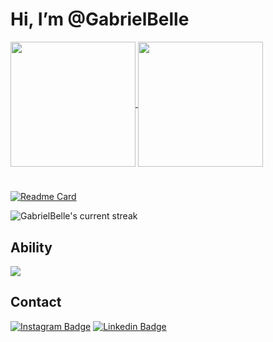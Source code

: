# Hi, I’m @GabrielBelle 

<a href="https://github.com/GabrielBelle">
  <img height=200 align="center" src="https://github-readme-stats.vercel.app/api?username=GabrielBelle&count_private=true&show_icons=true&theme=github_dark_dimmed&rank_icon=github" />
</a>

<a href="https://github.com/GabrielBelle">
  <img height=200 align="center" src="https://github-readme-stats.vercel.app/api/top-langs/?username=GabrielBelle&layout=donut&theme=github_dark_dimmed&card_width=320px" />
</a>

#

[![Readme Card](https://github-readme-stats.vercel.app/api/pin/?username=GabrielBelle&repo=estudos_front_end&theme=github_dark_dimmed)](https://github.com/GabrielBelle/estudos_front_end)

![GabrielBelle's current streak](https://streak-stats.demolab.com/?user=GabrielBelle&count_private=true&theme=github_dark_dimmed)

## Ability

<p align="left">
  <a href="https://skillicons.dev">
    <img src="https://skillicons.dev/icons?i=html,css,git,github,vscode" />
  </a>
</p>

## Contact
[![Instagram Badge](https://img.shields.io/badge/Instagram-E4405F?style=for-the-badge&logo=instagram&logoColor=white)](https://www.instagram.com/gabrielbelle/)
[![Linkedin Badge](https://img.shields.io/badge/-Linkedin-blue?style=for-the-badge&logo=Linkedin&logoColor=white&link=https://github.com/arthurspk)](https://www.linkedin.com/in/gabriel-belle/)
